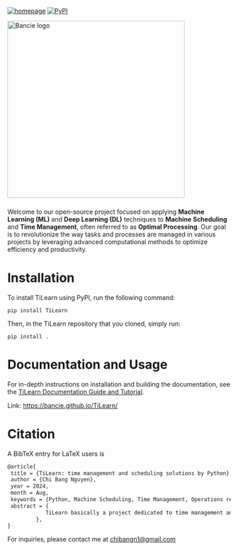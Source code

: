 [![homepage](https://img.shields.io/badge/powered%20by-TiLearn-%237072eb?style=for-the-badge&labelColor=%23555555)](https://bancie.github.io/TiLearn/)
[![PyPI](https://img.shields.io/badge/pypi%20package-0.0.10-%23177bbb?style=for-the-badge&logo=pypi&labelColor=white
)](https://pypi.org/project/TiLearn/0.0.10/)

<a href="https://bancie.github.io/TiLearn/" target="_blank">
  <picture>
    <img alt="Bancie logo" src="https://github.com/Bancie/TiLearn/assets/144613141/9c35f828-8c29-444e-aafb-f298c2bdba93" width="400px">
  </picture>
</a>
<h3></h3>

Welcome to our open-source project focused on applying **Machine Learning (ML)** and **Deep Learning (DL)** techniques to **Machine Scheduling** and **Time Management**, often referred to as **Optimal Processing**. Our goal is to revolutionize the way tasks and processes are managed in various projects by leveraging advanced computational methods to optimize efficiency and productivity.

# Installation

To install TiLearn using PyPI, run the following command:

```
pip install TiLearn
```

Then, in the TiLearn repository that you cloned, simply run:

```
pip install .
```


# Documentation and Usage
For in-depth instructions on installation and building the documentation, see the [TiLearn Documentation Guide and Tutorial](https://bancie.github.io/TiLearn/).

Link: https://bancie.github.io/TiLearn/

# Citation

A BibTeX entry for LaTeX users is

```latex
@article{
 title = {TiLearn: time management and scheduling solutions by Python},
 author = {Chi Bang Nguyen},
 year = 2024,
 month = Aug,
 keywords = {Python, Machine Scheduling, Time Management, Operations research, Optimization Mathematics, Machine Learning},
 abstract = {
            TiLearn basically a project dedicated to time management and scheduling solutions. This platform is designed to empower individuals and teams to optimize their daily routines, enhance productivity, and achieve their goals more efficiently. By providing a range of tools and resources, we aim to foster a community-driven approach to managing time and tasks effectively. Whether you're a student, a professional, or simply looking to make the most of your day, our project offers innovative strategies and customizable schedules to help you stay on track. Join us in building a future where time management is accessible to everyone.
         },
}
```

For inquiries, please contact me at [chibangn1@gmail.com](https://mail.google.com/mail)